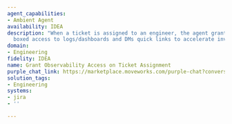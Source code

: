 ```yaml
---
agent_capabilities:
- Ambient Agent
availability: IDEA
description: "When a ticket is assigned to an engineer, the agent grants time\u2011\
  boxed access to logs/dashboards and DMs quick links to accelerate investigation."
domain:
- Engineering
fidelity: IDEA
name: Grant Observability Access on Ticket Assignment
purple_chat_link: https://marketplace.moveworks.com/purple-chat?conversation=%7B%22messages%22%3A%5B%7B%22role%22%3A%22user%22%2C%22parts%22%3A%5B%7B%22richText%22%3A%22%3Cp%3EJira+ticket+assigned+to+engineering%3C%2Fp%3E%22%7D%5D%7D%2C%7B%22role%22%3A%22assistant%22%2C%22parts%22%3A%5B%7B%22reasoningSteps%22%3A%5B%7B%22status%22%3A%22pending%22%2C%22richText%22%3A%22Preparing+observability+access+for+Kibana.%22%2C%22content%22%3A%5B%7B%22apiBlock%22%3A%7B%22title%22%3A%22Granting+time%E2%80%91boxed+access+to+logs%2Fdashboards%22%2C%22connectorName%22%3A%22%22%2C%22code%22%3A%22%2F%2F+API+call+code%22%2C%22language%22%3A%22javascript%22%2C%22caption%22%3A%22%22%2C%22overrideImageUrl%22%3A%22https%3A%2F%2Fcdn.worldvectorlogo.com%2Flogos%2Felastic-kibana.svg%22%7D%7D%5D%7D%5D%7D%5D%7D%2C%7B%22role%22%3A%22assistant%22%2C%22parts%22%3A%5B%7B%22richText%22%3A%22%3Cp%3EI+see+that+%3Cstrong%3EJira+ticket+ENG-456%3C%2Fstrong%3E+has+been+assigned+to+you.+I%27ve+granted+you+time-boxed+access+to+relevant+Kibana+logs+and+dashboards+to+help+you+investigate.%3C%2Fp%3E%3Cul%3E%3Cli%3E%3Cp%3E%3Cstrong%3ETicket+ID%3C%2Fstrong%3E%3A+ENG-456%3C%2Fp%3E%3C%2Fli%3E%3Cli%3E%3Cp%3E%3Cstrong%3EAssignee%3C%2Fstrong%3E%3A+John+Doe%3C%2Fp%3E%3C%2Fli%3E%3Cli%3E%3Cp%3E%3Cstrong%3EAccess+Duration%3C%2Fstrong%3E%3A+4+hours%3C%2Fp%3E%3C%2Fli%3E%3Cli%3E%3Cp%3E%3Cstrong%3ESystems%3C%2Fstrong%3E%3A+Kibana+%28logs%29%2C+Kibana+%28dashboards%29%3C%2Fp%3E%3C%2Fli%3E%3C%2Ful%3E%3Cp%3E%3C%2Fp%3E%3Cp%3EAccess+to+Kibana+logs+and+dashboards+has+been+granted+for+the+next+4+hours.+Here+are+your+quick+links+to+start+investigating%3A%3C%2Fp%3E%3Cul%3E%3Cli%3E%3Cp%3E%3Ca+target%3D%5C%22_blank%5C%22+rel%3D%5C%22noopener+noreferrer+nofollow%5C%22+class%3D%5C%22editor-link%5C%22+href%3D%5C%22%23%5C%22%3EKibana+Logs%3A+ENG-456+related+events%3C%2Fa%3E%3C%2Fp%3E%3C%2Fli%3E%3Cli%3E%3Cp%3E%3Ca+target%3D%5C%22_blank%5C%22+rel%3D%5C%22noopener+noreferrer+nofollow%5C%22+class%3D%5C%22editor-link%5C%22+href%3D%5C%22%23%5C%22%3EKibana+Dashboard%3A+Production+Health%3C%2Fa%3E%3C%2Fp%3E%3C%2Fli%3E%3C%2Ful%3E%22%7D%2C%7B%22citations%22%3A%5B%7B%22connectorName%22%3A%22jira%22%2C%22citationTitle%22%3A%22ENG-456%22%7D%2C%7B%22connectorName%22%3A%22kibana%22%2C%22citationTitle%22%3A%22Production+Health+Dashboard%22%7D%5D%7D%5D%7D%5D%2C%22userConfig%22%3A%7B%22userName%22%3A%22Jira%22%2C%22initials%22%3A%22U%22%2C%22providedIcon%22%3A%22silhoutte%22%2C%22imageUrl%22%3A%22https%3A%2F%2Fimages.icon-icons.com%2F2699%2FPNG%2F512%2Fatlassian_jira_logo_icon_170511.png%22%7D%7D
solution_tags:
- Engineering
systems:
- jira
- ''

---
```

